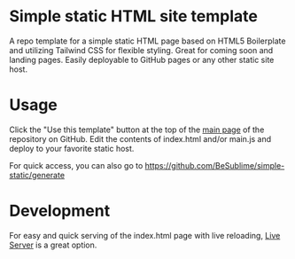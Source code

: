 # Simple static HTML site template
A repo template for a simple static HTML page based on HTML5 Boilerplate and utilizing Tailwind CSS for flexible styling.
Great for coming soon and landing pages. 
Easily deployable to GitHub pages or any other static site host.

# Usage
Click the "Use this template" button at the top of the [main page](https://github.com/BeSublime/simple-static) of the repository on GitHub.
Edit the contents of index.html and/or main.js and deploy to your favorite static host.

For quick access, you can also go to https://github.com/BeSublime/simple-static/generate

# Development
For easy and quick serving of the index.html page with live reloading, [Live Server](https://github.com/tapio/live-server) is a great option.

